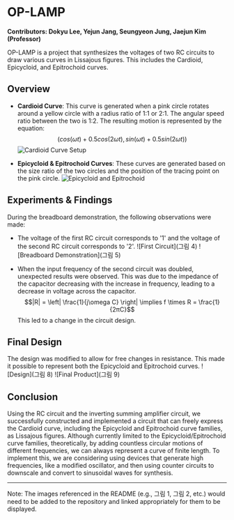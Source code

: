 # OP-LAMP

**Contributors: Dokyu Lee, Yejun Jang, Seungyeon Jung, Jaejun Kim (Professor)**

OP-LAMP is a project that synthesizes the voltages of two RC circuits to draw various curves in Lissajous figures. This includes the Cardioid, Epicycloid, and Epitrochoid curves.

## Overview

- **Cardioid Curve**: This curve is generated when a pink circle rotates around a yellow circle with a radius ratio of 1:1 or 2:1. The angular speed ratio between the two is 1:2. The resulting motion is represented by the equation:
  $$(cos(ωt) + 0.5cos(2ωt), sin(ωt) + 0.5sin(2ωt))$$
  ![Cardioid Curve Setup](https://imgur.com/a/pXWhozD)

- **Epicycloid & Epitrochoid Curves**: These curves are generated based on the size ratio of the two circles and the position of the tracing point on the pink circle.
  ![Epicycloid and Epitrochoid](https://imgur.com/a/9YNFAdJ)

## Experiments & Findings

During the breadboard demonstration, the following observations were made:
- The voltage of the first RC circuit corresponds to '1' and the voltage of the second RC circuit corresponds to '2'.
  ![First Circuit](그림 4)
  ![Breadboard Demonstration](그림 5)

- When the input frequency of the second circuit was doubled, unexpected results were observed. This was due to the impedance of the capacitor decreasing with the increase in frequency, leading to a decrease in voltage across the capacitor.
  $$|R| = \left| \frac{1}{j\omega C} \right| \implies f \times R = \frac{1}{2πC}$$
  This led to a change in the circuit design.

## Final Design

The design was modified to allow for free changes in resistance. This made it possible to represent both the Epicycloid and Epitrochoid curves.
![Design](그림 8)
![Final Product](그림 9)

## Conclusion

Using the RC circuit and the inverting summing amplifier circuit, we successfully constructed and implemented a circuit that can freely express the Cardioid curve, including the Epicycloid and Epitrochoid curve families, as Lissajous figures. Although currently limited to the Epicycloid/Epitrochoid curve families, theoretically, by adding countless circular motions of different frequencies, we can always represent a curve of finite length. To implement this, we are considering using devices that generate high frequencies, like a modified oscillator, and then using counter circuits to downscale and convert to sinusoidal waves for synthesis.

---

Note: The images referenced in the README (e.g., 그림 1, 그림 2, etc.) would need to be added to the repository and linked appropriately for them to be displayed.
